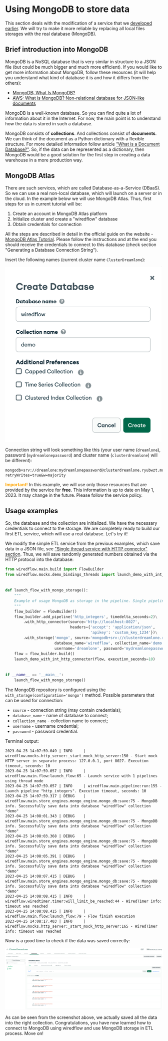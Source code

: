 # Using MongoDB to store data

This section deals with the modification of a service that we [developed earlier](4_service_with_pipelines.md). 
We will try to make it more reliable by replacing all local files storages with the real database (MongoDB).

## Brief introduction into MongoDB 

MongoDB is a NoSQL database that is very similar in structure to a JSON file (but could be much bigger and 
much more efficient). If you would like to get more information about MongoDB, follow these 
resources (it will help you understand what kind of database it is and how it differs from the others):

- [MongoDB: What Is MongoDB?](https://www.mongodb.com/what-is-mongodb)
- [AWS: What is MongoDB? Non-relational database for JSON-like documents](https://aws.amazon.com/ru/documentdb/what-is-mongodb/)

MongoDB is a well-known database. So you can find quite a lot of information about it in the Internet. 
For now, the main point is to understand how the data is stored in such a database.

MongoDB consists of **collections**. And collections consist of **documents**. 
We can think of the document as a Python dictionary with a flexible structure. For more detailed information 
follow article ["What is a Document Database?"](https://www.mongodb.com/document-databases). 
So, if the data can be represented as a dictionary, then MongoDB would be a good solution for the first step
in creating a data warehouse in a more production way.

## MongoDB Atlas 

There are such services, which are called Database-as-a-Service (DBaaS). 
So we can use a real non-local database, which will launch on a server or in the cloud. 
In the example below we will use MongoDB Atlas. Thus, first steps for us in current tutorial will be:

1. Create an account in MongoDB Atlas platform 
2. Initialize cluster and create a "wiredflow" database
3. Obtain credentials for connection

All the steps are described in detail in the official guide on the website - [MongoDB Atlas Tutorial](https://www.mongodb.com/basics/mongodb-atlas-tutorial).
Please follow the instructions and at the end you should receive the credentials to connect to this database (check section "Generating a Database Connection String"). 

Insert the following names (current cluster name `ClusterDreamlone`):

<img src="https://raw.githubusercontent.com/wiredhut/wiredflow/main/docs/media/atlas_mongo.png" width="500"/>

Connection string will look something like this (your user name (`dreamlone`), password (`mydreamlonepassword`) and
cluster name (`clusterdreamlone`) will be different):

```
mongodb+srv://dreamlone:mydreamlonepassword@clusterdreamlone.ryubwzt.mongodb.net/?retryWrites=true&w=majority
```

**<span style="color:orange">Important!</span>** In this example, we will use only those resources that are provided by the service for **free**. 
This information is up to date on May 1, 2023. It may change in the future. Please follow the service policy.

## Usage examples

So, the database and the collection are initialized. We have the necessary credentials to connect to the storage. 
We are completely ready to build our first ETL service, which will use a real database. Let's try it!

We modify the simple ETL service from the previous examples, which save 
data in a JSON file, see ["Single thread service with HTTP connector" section](2_http.md). 
Thus, we will save randomly generated numbers obtained via the HTTP protocol into the database:

```Python
from wiredflow.main.build import FlowBuilder
from wiredflow.mocks.demo_bindings_threads import launch_demo_with_int_http_connector


def launch_flow_with_mongo_storage():
    """
    Example of usage MongoDB as storage in the pipeline. Single pipeline service is used for demonstration
    """
    flow_builder = FlowBuilder()
    flow_builder.add_pipeline('http_integers', timedelta_seconds=2)\
        .with_http_connector(source='http://localhost:8027',
                             headers={'accept': 'application/json',
                                      'apikey': 'custom_key_1234'})\
        .with_storage('mongo', source='mongodb+srv://clusterdreamlone.ryubwzt.mongodb.net/?retryWrites=true&w=majority',
                      database_name='wiredflow', collection_name='demo',
                      username='dreamlone', password='mydreamlonepassword')
    flow = flow_builder.build()
    launch_demo_with_int_http_connector(flow, execution_seconds=10)


if __name__ == '__main__':
    launch_flow_with_mongo_storage()
```

The MongoDB repository is configured using the `with_storage(configuration='mongo')` method. 
Possible parameters that can be used for connection: 

- `source` - connection string (may contain credentials);
- `database_name` - name of database to connect;
- `collection_name` - collection name to connect;
- `username` - username credential;
- `password` - password credential.

Terminal output:

```
2023-04-25 14:07:59.049 | INFO     | wiredflow.mocks.http_server:_start_mock_http_server:150 - Start mock HTTP server in separate process: 127.0.0.1, port 8027. Execution timeout, seconds: 10
2023-04-25 14:07:59.057 | INFO     | wiredflow.main.flow:launch_flow:65 - Launch service with 1 pipelines using thread mode
2023-04-25 14:07:59.057 | INFO     | wiredflow.main.pipeline:run:155 - Launch pipeline "http_integers". Execution timeout, seconds: 10
2023-04-25 14:07:59.317 | DEBUG    | wiredflow.main.store_engines.mongo_engine.mongo_db:save:75 - MongoDB info. Successfully save data into database "wiredflow" collection "demo"
2023-04-25 14:08:01.343 | DEBUG    | wiredflow.main.store_engines.mongo_engine.mongo_db:save:75 - MongoDB info. Successfully save data into database "wiredflow" collection "demo"
2023-04-25 14:08:03.368 | DEBUG    | wiredflow.main.store_engines.mongo_engine.mongo_db:save:75 - MongoDB info. Successfully save data into database "wiredflow" collection "demo"
2023-04-25 14:08:05.391 | DEBUG    | wiredflow.main.store_engines.mongo_engine.mongo_db:save:75 - MongoDB info. Successfully save data into database "wiredflow" collection "demo"
2023-04-25 14:08:07.415 | DEBUG    | wiredflow.main.store_engines.mongo_engine.mongo_db:save:75 - MongoDB info. Successfully save data into database "wiredflow" collection "demo"
2023-04-25 14:08:08.415 | INFO     | wiredflow.wiredtimer.timer:will_limit_be_reached:44 - WiredTimer info: timeout was reached
2023-04-25 14:08:08.415 | INFO     | wiredflow.main.flow:launch_flow:79 - Flow finish execution
2023-04-25 14:08:17.403 | INFO     | wiredflow.mocks.http_server:_start_mock_http_server:165 - WiredTimer info: timeout was reached
```

Now is a good time to check if the data was saved correctly: 

<img src="https://raw.githubusercontent.com/wiredhut/wiredflow/main/docs/media/mongo_collection.png" width="800"/>

As can be seen from the screenshot above, we actually saved all the data into the right collection. 
Congratulations, you have now learned how to connect to MongoDB using wiredflow and use MongoDB storage in ETL process.
Move on!
